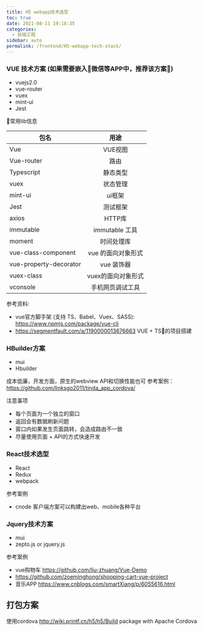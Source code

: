 ```yaml
---
title: H5 webapp技术选型
toc: true
date: 2021-08-11 19:18:35
categories: 
  - 前端工程
sidebar: auto
permalink: /frontend/H5-webapp-tech-stack/
---
```


### VUE 技术方案 (如果需要嵌入微信等APP中，推荐该方案)

- vuejs2.0
- vue-router
- vuex
- mint-ui
- Jest


常用lib信息

| 包名   |      用途      |
|----------|:-------------:|
| Vue | VUE视图 | 
| Vue-router | 路由 |
| Typescript | 静态类型 |
| vuex | 状态管理 |
| mint-ui | ui框架 |
| Jest | 测试框架 |
| axios | HTTP库 |
| immutable | immutable 工具 |
| moment | 时间处理库 |
| vue-class-component | vue 的面向对象形式 |
| vue-property-decorator | vue 装饰器 |
| vuex-class | vuex的面向对象形式|
| vconsole | 手机网页调试工具 |

参考资料:

- vue官方脚手架 (支持 TS、Babel、Vuex、SASS): https://www.npmjs.com/package/vue-cli
- https://segmentfault.com/a/1190000013676663 VUE + TS的项目搭建


### HBuilder方案

- mui
- Hbuilder

成本低廉，开发方面，原生的webview API和切换性能也可
参考案例：https://github.com/linksgo2011/tinda_app_cordova/

注意事项

- 每个页面为一个独立的窗口
- 返回会有数据刷新问题
- 窗口内如果发生页面跳转，会造成路由不一致
- 尽量使用页面 + API的方式快速开发


### React技术选型

- React
- Redux 
- webpack

参考案例

- cnode 客户端方案可以构建出web、mobile各种平台


### Jquery技术方案

- mui
- zepto.js or jquery.js

参考案例

- vue购物车 https://github.com/liu-zhuang/Vue-Demo
- https://github.com/zoeminghong/shopping-cart-vue-project
- 音乐APP https://www.cnblogs.com/smartXiang/p/6055616.html

## 打包方案 

使用cordova http://wiki.printf.cn/h5/h5/Build package with Apache Cordova
